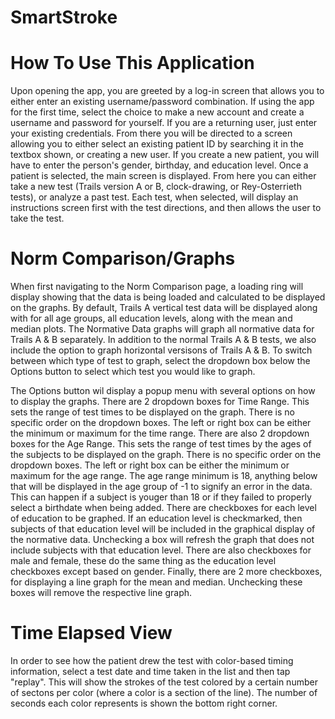 SmartStroke
===========

How To Use This Application
===========================

Upon opening the app, you are greeted by a log-in screen that allows you to either enter an existing username/password combination.  If using the app for the first time, select the choice to make a new account and create a username and password for yourself.  If you are a returning user, just enter your existing credentials.  From there you will be directed to a screen allowing you to either select an existing patient ID by searching it in the textbox shown, or creating a new user.  If you create a new patient, you will have to enter the person's gender, birthday, and education level.  Once a patient is selected, the main screen is displayed.  From here you can either take a new test (Trails version A or B, clock-drawing, or Rey-Osterrieth tests), or analyze a past test.  Each test, when selected, will display an instructions screen first with the test directions, and then allows the user to take the test.  


Norm Comparison/Graphs
=======================

When first navigating to the Norm Comparison page, a loading ring will display showing that the data is being loaded and calculated to be displayed on the graphs. By default, Trails A vertical test data will be displayed along with for all age groups, all education levels, along with the mean and median plots. The Normative Data graphs will graph all normative data for Trails A & B separately. In addition to the normal Trails A & B tests, we also include the option to graph horizontal versisons of Trails A & B. To switch between which type of test to graph, select the dropdown box below the Options button to select which test you would like to graph. 

The Options button wil display a popup menu with several options on how to display the graphs. There are 2 dropdown boxes for Time Range. This sets the range of test times to be displayed on the graph. There is no specific order on the dropdown boxes. The left or right box can be either the minimum or maximum for the time range. There are also 2 dropdown boxes for the Age Range. This sets the range of test times by the ages of the subjects to be displayed on the graph. There is no specific order on the dropdown boxes. The left or right box can be either the minimum or maximum for the age range. The age range minimum is 18, anything below that will be displayed in the age group of -1 to signify an error in the data. This can happen if a subject is youger than 18 or if they failed to properly select a birthdate when being added. There are checkboxes for each level of education to be graphed. If an education level is checkmarked, then subjects of that education level will be included in the graphical display of the normative data. Unchecking a box will refresh the graph that does not include subjects with that education level. There are also checkboxes for male and female, these do the same thing as the education level checkboxes except based on gender. Finally, there are 2 more checkboxes, for displaying a line graph for the mean and median. Unchecking these boxes will remove the respective line graph.  

Time Elapsed View
==================

In order to see how the patient drew the test with color-based timing information, select a test date and time taken in the list and then tap "replay".  This will show the strokes of the test colored by a certain number of sectons per color (where a color is a section of the line).  The number of seconds each color represents is shown the bottom right corner.
